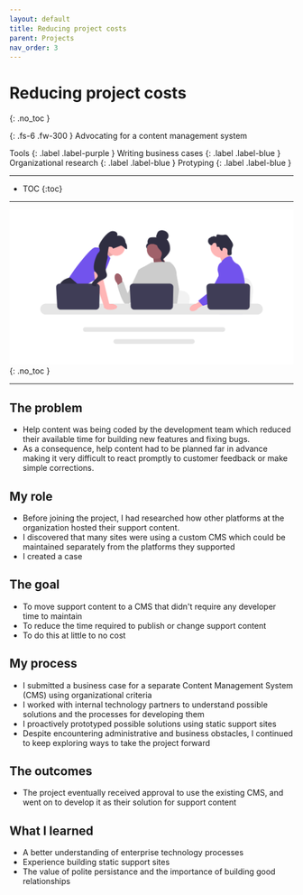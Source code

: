 ```yaml
---
layout: default
title: Reducing project costs
parent: Projects
nav_order: 3
---
```


# Reducing project costs
{: .no_toc }

{: .fs-6 .fw-300 }
Advocating for a content management system

Tools
{: .label .label-purple }
Writing business cases
{: .label .label-blue }
Organizational research
{: .label .label-blue }
Protyping 
{: .label .label-blue }


---

- TOC
{:toc}

---


![](/assets/images/undraw_agile_development.png)
{: .no_toc }

---

## The problem
- Help content was being coded by the development team which reduced their available time for building new features and fixing bugs.
- As a consequence, help content had to be planned far in advance making it very difficult to react promptly to customer feedback or make simple corrections.

## My role
- Before joining the project, I had researched how other platforms at the organization hosted their support content.
- I discovered that many sites were using a custom CMS which could be maintained separately from the platforms they supported
- I created a case

## The goal
- To move support content to a CMS that didn't require any developer time to maintain
- To reduce the time required to publish or change support content
- To do this at little to no cost

## My process
- I submitted a business case for a separate Content Management System (CMS) using organizational criteria
- I worked with internal technology partners to understand possible solutions and the processes for developing them
- I proactively prototyped possible solutions using static support sites 
- Despite encountering administrative and business obstacles, I continued to keep exploring ways to take the project forward

## The outcomes
- The project eventually received approval to use the existing CMS, and went on to develop it as their solution for support content

## What I learned
- A better understanding of enterprise technology processes
- Experience building static support sites
- The value of polite persistance and the importance of building good relationships